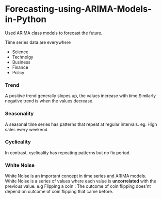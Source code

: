# Forecasting-using-ARIMA-Models-in-Python
Used ARIMA class models to forecast the future.


Time series data are everywhere 
- Science
- Technolgy
- Business
- Finance 
- Policy

### Trend
A positive trend generally slopes up, the values increase with time.Similarly negative trend is when the values decrease.

### Seasonality
A seasonal time series has patterns that repeat at regular intervals. eg. High sales every weekend.

### Cyclicality
In contrast, cyclicality has repeating patterns but no fix period.

### White Noise
White Noise is an important concept in time series and ARIMA models. White Noise is a series of values where each value is **uncorrelated** with the previous value.
e.g Flipping a coin : The outcome of coin flipping does'nt depend on outcome of coin flipping that came before.
